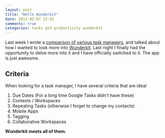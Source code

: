 ```yaml
---
layout: post
title: "Hello Wunderkit"
date: 2012-02-07 12:42
comments: true
categories: tasks gtd productivity wunderkit
---
```


Last week I wrote a [comparison of various task managers](http://pspeter3.github.com/blog/2012/02/01/comparisons-of-task-managers/),
and talked about how I wanted to look more into [Wunderkit](http://www.wunderkit.com/).
Last night I finally had the opportunity to delve more into it and I have officially
switched to it. The app is just awesome.

## Criteria

When looking for a task manager, I have several criteria that are ideal

1. Due Dates (For a long time Google Tasks didn't have these)
2. Contexts / Workspaces
3. Repeating Tasks (otherwise I forget to change my contacts)
4. Mobile Apps
5. Tagging
6. Collaborative Workspaces

**Wunderkit meets all of them.**
